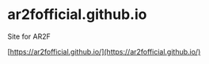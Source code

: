 # ar2fofficial.github.io
Site for AR2F

[https://ar2fofficial.github.io/](https://ar2fofficial.github.io/)

